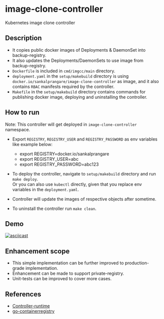 # image-clone-controller
 Kubernetes image clone controller

## Description

* It copies public docker images of Deployments & DaemonSet into backup-registry.
* It also updates the Deployments/DaemonSets to use image from backup-registry.
* `Dockerfile` is included in `cmd/imgcc/main` directory.
* `deployment.yaml` in the `setup/makebuild` directory is using `docker.io/sankalprangare/image-clone-controller` as image, and it also contains `RBAC` manifests required by the controller.
* `Makefile` in the `setup/makebuild` directory contains commands for publishing docker image, deploying and uninstalling the controller.

## How to run
Note: This controller will get deployed in `image-clone-controller` namespace. 
* Export `REGISTRY`, `REGISTRY_USER` and `REGISTRY_PASSWORD` as env variables like example below:
    * export REGISTRY=docker.io/sankalprangare
    * export REGISTRY_USER=abc
    * export REGISTRY_PASSWORD=abc123
    
* To deploy the controller, navigate to `setup/makebuild` directory and run `make deploy`. <br>
  Or you can also use `kubectl` directly, given that you replace env variables in the `deployment.yaml`.
  
* Controller will update the images of respective objects after sometime.
  
* To uninstall the controller run `make clean`.

## Demo
[![asciicast](https://asciinema.org/a/397344.svg)](https://asciinema.org/a/397344)

## Enhancement scope
* This simple implementation can be further improved to production-grade implementation.
* Enhancement can be made to support private-registry.   
* Unit-tests can be improved to cover more cases.



## References
* [Controller-runtime](https://github.com/kubernetes-sigs/controller-runtime)
* [go-containerregistry](https://github.com/google/go-containerregistry)


